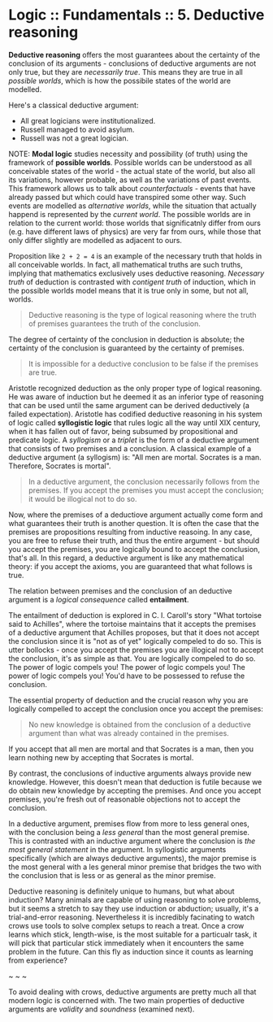 # Logic :: Fundamentals :: 5. Deductive reasoning

**Deductive reasoning** offers the most guarantees about the certainty of the conclusion of its arguments - conclusions of deductive arguments are not only true, but they are *necessarily true*. This means they are true in all *possible worlds*, which is how the possibile states of the world are modelled.

Here's a classical deductive argument:
- All great logicians were institutionalized. 
- Russell managed to avoid asylum. 
- Russell was not a great logician. 


NOTE: **Modal logic** studies necessity and possibility (of truth) using the framework of **possible worlds**. Possible worlds can be understood as all conceivable states of the world - the actual state of the world, but also all its variations, however probable, as well as the variations of past events. This framework allows us to talk about *counterfactuals* - events that have already passed but which could have transpired some other way. Such events are modelled as *alternative worlds*, while the situation that actually happend is represented by the *current world*. The possible worlds are in relation to the current world: those worlds that significatnly differ from ours (e.g. have different laws of physics) are very far from ours, while those that only differ slightly are modelled as adjacent to ours.

Proposition like `2 + 2 = 4` is an example of the necessary truth that holds in all conceivable worlds. In fact, all mathematical truths are such truths, implying that mathematics exclusively uses deductive reasoning. *Necessary truth* of deduction is contrasted with *contigent truth* of induction, which in the possible worlds model means that it is true only in some, but not all, worlds.

>Deductive reasoning is the type of logical reasoning where the truth of premises guarantees the truth of the conclusion.

The degree of certainty of the conclusion in deduction is absolute; the certainty of the conclusion is guaranteed by the certainty of premises.

>It is impossible for a deductive conclusion to be false if the premises are true.

Aristotle recognized deduction as the only proper type of logical reasoning. He was aware of induction but he deemed it as an inferior type of reasoning that can be used until the same argument can be derived deductively (a failed expectation). Aristotle has codified deductive reasoning in his system of logic called **syllogistic logic** that rules logic all the way until XIX century, when it has fallen out of favor, being subsumed by propositional and predicate logic. A *syllogism* or a *triplet* is the form of a deductive argument that consists of two premises and a conclusion. A classical example of a deductive argument (a syllogism) is: "All men are mortal. Socrates is a man. Therefore, Socrates is mortal".

>In a deductive argument, the conclusion necessarily follows from the premises. If you accept the premises you must accept the conclusion; it would be illogical not to do so.

Now, where the premises of a deductiove argument actually come form and what guarantees their truth is another question. It is often the case that the premises are propositions resulting from inductive reasoing. In any case, you are free to refuse their truth, and thus the entire argument - but should you accept the premises, you are logically bound to accept the conclusion, that's all. In this regard, a deductive argument is like any mathematical theory: if you accept the axioms, you are guaranteed that what follows is true.

The relation between premises and the conclusion of an deductive argument is a *logical consequence* called **entailment**.

The entailment of deduction is explored in C. I. Caroll's story "What tortoise said to Achilles", where the tortoise maintains that it accepts the premises of a deductive argument that Achilles proposes, but that it does not accept the conclusion since it is "not as of yet" logically compeled to do so. This is utter bollocks - once you accept the premises you are illogical not to accept the conclusion, it's as simple as that. You are logically compeled to do so. The power of logic compels you! The power of logic compels you! The power of logic compels you! You'd have to be possessed to refuse the conclusion.

The essential property of deduction and the crucial reason why you are logically compelled to accept the conclusion once you accept the premises:

>No new knowledge is obtained from the conclusion of a deductive argument than what was already contained in the premises.

If you accept that all men are mortal and that Socrates is a man, then you learn nothing new by accepting that Socrates is mortal.

By contrast, the conclusions of inductive arguments always provide new knowledge. However, this doesn't mean that deduction is futile because we do obtain new knowledge by accepting the premises. And once you accept premises, you're fresh out of reasonable objections not to accept the conclusion.

In a deductive argument, premises flow from more to less general ones, with the conclusion being a *less general* than the most general premise. This is contrasted with an inductive argument where the conclusion is *the most general statement* in the argument. In syllogistic arguments specifically (which are always deductive arguments), the major premise is the most general with a les general minor premise that bridges the two with the conclusion that is less or as general as the minor premise.

Deductive reasoning is definitely unique to humans, but what about induction? Many animals are capable of using reasoning to solve problems, but it seems a stretch to say they use induction or abduction; usually, it's a trial-and-error reasoning. Nevertheless it is incredibly facinating to watch crows use tools to solve complex setups to reach a treat. Once a crow learns which stick, length-wise, is the most suitable for a particualr task, it will pick that particular stick immediately when it encounters the same problem in the future. Can this fly as induction since it counts as learning from experience?

~ ~ ~

To avoid dealing with crows, deductive arguments are pretty much all that modern logic is concerned with. The two main properties of deductive arguments are *validity* and *soundness* (examined next).
